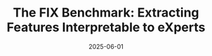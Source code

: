 ---
title: "The FIX Benchmark: Extracting Features Interpretable to eXperts"
collection: publications
permalink: /publications/fix
date: 2025-06-01
venue: 'DMLR'
paperurl: 'https://arxiv.org/abs/2409.13684'
citation: 'Helen Jin*, <b>Shreya Havaldar</b>*, Chaehyeon Kim*, Anton Xue*, Weiqiu You*, Helen Qu, Marco Gatti, Daniel A Hashimoto, Bhuvnesh Jain, Amin Madani, Masao Sako, Lyle Ungar, & Eric Wong (2024)'
---